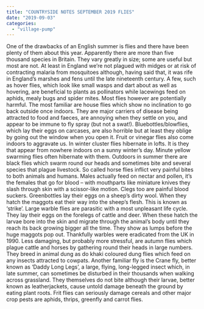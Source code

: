 ```yaml
---
title: "COUNTRYSIDE NOTES SEPTEMBER 2019 FLIES"
date: "2019-09-03"
categories: 
  - "village-pump"
---
```


One of the drawbacks of an English summer is flies and there have been plenty of them about this year. Apparently there are more than five thousand species in Britain. They vary greatly in size; some are useful but most are not. At least in England we’re not plagued with midges or at risk of contracting malaria from mosquitoes although, having said that, it was rife in England’s marshes and fens until the late nineteenth century. A few, such as hover flies, which look like small wasps and dart about as well as hovering, are beneficial to plants as pollinators while lacewings feed on aphids, mealy bugs and spider mites. Most flies however are potentially harmful. The most familiar are house flies which show no inclination to go back outside once indoors. They are major carriers of disease being attracted to food and faeces, are annoying when they settle on you, and appear to be immune to fly spray (but not a swat!). Bluebottles/blowflies, which lay their eggs on carcases, are also horrible but at least they oblige by going out the window when you open it. Fruit or vinegar flies also come indoors to aggravate us. In winter cluster flies hibernate in lofts. It is they that appear from nowhere indoors on a sunny winter’s day. Minute yellow swarming flies often hibernate with them. Outdoors in summer there are black flies which swarm round our heads and sometimes bite and several species that plague livestock. So called horse flies inflict very painful bites to both animals and humans. Males actually feed on nectar and pollen, it’s the females that go for blood – with mouthparts like miniature knives they slash through skin with a scissor-like motion. Clegs too are painful blood suckers. Greenbottles lay their eggs on a sheep’s dirty wool. When they hatch the maggots eat their way into the sheep’s flesh. This is known as ‘strike’. Large warble flies are parasitic with a most unpleasant life cycle. They lay their eggs on the forelegs of cattle and deer. When these hatch the larvae bore into the skin and migrate through the animal’s body until they reach its back growing bigger all the time. They show as lumps before the huge maggots pop out. Thankfully warbles were eradicated from the UK in 1990. Less damaging, but probably more stressful, are autumn flies which plague cattle and horses by gathering round their heads in large numbers. They breed in animal dung as do khaki coloured dung flies which feed on any insects attracted to cowpats. Another familiar fly is the Crane fly, better known as ‘Daddy Long Legs’, a large, flying, long-legged insect which, in late summer, can sometimes be disturbed in their thousands when walking across grassland. They themselves do not bite although their larvae, better known as leatherjackets, cause untold damage beneath the ground by eating plant roots. Frit flies can seriously damage cereals and other major crop pests are aphids, thrips, greenfly and carrot flies.
